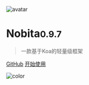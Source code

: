 
![avatar](https://api.iamtang.com/images/nobita_logo.png)

# Nobita<small>0.9.7</small>

> 一款基于Koa的轻量级框架

[GitHub](https://github.com/nobitajs/nobita)
[开始使用](#Nobita是什么)

![color](#f2f2f2)